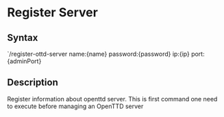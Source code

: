 # Register Server

## Syntax

`/register-ottd-server name:{name} password:{password} ip:{ip} port:{adminPort}

## Description

Register information about openttd server. This is first command one need to execute before managing an OpenTTD server